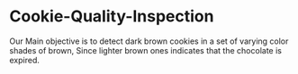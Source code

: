 # Cookie-Quality-Inspection

Our Main objective is to detect dark brown cookies in a set of varying color shades of brown, Since lighter brown ones indicates that the chocolate is expired.
